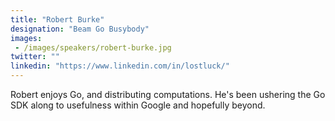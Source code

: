 ```yaml
---
title: "Robert Burke"
designation: "Beam Go Busybody"
images: 
 - /images/speakers/robert-burke.jpg
twitter: ""
linkedin: "https://www.linkedin.com/in/lostluck/"
---
```


Robert enjoys Go, and distributing computations. He's been ushering the Go SDK along to usefulness within Google and hopefully beyond.
